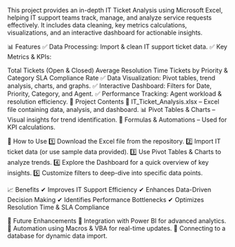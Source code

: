 This project provides an in-depth IT Ticket Analysis using Microsoft Excel, helping IT support teams track, manage, and analyze service requests effectively. It includes data cleaning, key metrics calculations, visualizations, and an interactive dashboard for actionable insights.

📊 Features
✅ Data Processing: Import & clean IT support ticket data.
✅ Key Metrics & KPIs:

Total Tickets (Open & Closed)
Average Resolution Time
Tickets by Priority & Category
SLA Compliance Rate
✅ Data Visualization: Pivot tables, trend analysis, charts, and graphs.
✅ Interactive Dashboard: Filters for Date, Priority, Category, and Agent.
✅ Performance Tracking: Agent workload & resolution efficiency.
📂 Project Contents
📄 IT_Ticket_Analysis.xlsx – Excel file containing data, analysis, and dashboard.
📊 Pivot Tables & Charts – Visual insights for trend identification.
📜 Formulas & Automations – Used for KPI calculations.

🚀 How to Use
1️⃣ Download the Excel file from the repository.
2️⃣ Import IT ticket data (or use sample data provided).
3️⃣ Use Pivot Tables & Charts to analyze trends.
4️⃣ Explore the Dashboard for a quick overview of key insights.
5️⃣ Customize filters to deep-dive into specific data points.

📈 Benefits
✔ Improves IT Support Efficiency
✔ Enhances Data-Driven Decision Making
✔ Identifies Performance Bottlenecks
✔ Optimizes Resolution Time & SLA Compliance

📌 Future Enhancements
🔹 Integration with Power BI for advanced analytics.
🔹 Automation using Macros & VBA for real-time updates.
🔹 Connecting to a database for dynamic data import.
